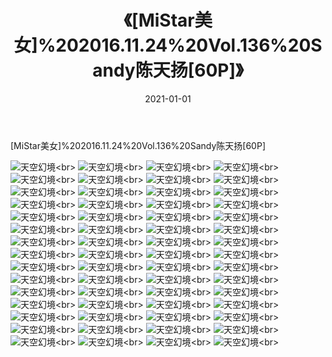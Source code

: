 ﻿---
layout: post
title: 《[MiStar美女]%202016.11.24%20Vol.136%20Sandy陈天扬[60P]》
date: 2021-01-01
img: http://photo.orgx.cf/性感/2021/[MiStar美女]%202016.11.24%20Vol.136%20Sandy陈天扬[60P]/000.jpg
tags: [美女,性感,泳衣]
---

[MiStar美女]%202016.11.24%20Vol.136%20Sandy陈天扬[60P]



![天空幻境](http://photo.orgx.cf/性感/2021/[MiStar美女]%202016.11.24%20Vol.136%20Sandy陈天扬[60P]/001.jpg''天空幻境'')<br>
![天空幻境](http://photo.orgx.cf/性感/2021/[MiStar美女]%202016.11.24%20Vol.136%20Sandy陈天扬[60P]/002.jpg''天空幻境'')<br>
![天空幻境](http://photo.orgx.cf/性感/2021/[MiStar美女]%202016.11.24%20Vol.136%20Sandy陈天扬[60P]/003.jpg''天空幻境'')<br>
![天空幻境](http://photo.orgx.cf/性感/2021/[MiStar美女]%202016.11.24%20Vol.136%20Sandy陈天扬[60P]/004.jpg''天空幻境'')<br>
![天空幻境](http://photo.orgx.cf/性感/2021/[MiStar美女]%202016.11.24%20Vol.136%20Sandy陈天扬[60P]/005.jpg''天空幻境'')<br>
![天空幻境](http://photo.orgx.cf/性感/2021/[MiStar美女]%202016.11.24%20Vol.136%20Sandy陈天扬[60P]/006.jpg''天空幻境'')<br>
![天空幻境](http://photo.orgx.cf/性感/2021/[MiStar美女]%202016.11.24%20Vol.136%20Sandy陈天扬[60P]/007.jpg''天空幻境'')<br>
![天空幻境](http://photo.orgx.cf/性感/2021/[MiStar美女]%202016.11.24%20Vol.136%20Sandy陈天扬[60P]/008.jpg''天空幻境'')<br>
![天空幻境](http://photo.orgx.cf/性感/2021/[MiStar美女]%202016.11.24%20Vol.136%20Sandy陈天扬[60P]/009.jpg''天空幻境'')<br>
![天空幻境](http://photo.orgx.cf/性感/2021/[MiStar美女]%202016.11.24%20Vol.136%20Sandy陈天扬[60P]/010.jpg''天空幻境'')<br>
![天空幻境](http://photo.orgx.cf/性感/2021/[MiStar美女]%202016.11.24%20Vol.136%20Sandy陈天扬[60P]/011.jpg''天空幻境'')<br>
![天空幻境](http://photo.orgx.cf/性感/2021/[MiStar美女]%202016.11.24%20Vol.136%20Sandy陈天扬[60P]/012.jpg''天空幻境'')<br>
![天空幻境](http://photo.orgx.cf/性感/2021/[MiStar美女]%202016.11.24%20Vol.136%20Sandy陈天扬[60P]/013.jpg''天空幻境'')<br>
![天空幻境](http://photo.orgx.cf/性感/2021/[MiStar美女]%202016.11.24%20Vol.136%20Sandy陈天扬[60P]/014.jpg''天空幻境'')<br>
![天空幻境](http://photo.orgx.cf/性感/2021/[MiStar美女]%202016.11.24%20Vol.136%20Sandy陈天扬[60P]/015.jpg''天空幻境'')<br>
![天空幻境](http://photo.orgx.cf/性感/2021/[MiStar美女]%202016.11.24%20Vol.136%20Sandy陈天扬[60P]/016.jpg''天空幻境'')<br>
![天空幻境](http://photo.orgx.cf/性感/2021/[MiStar美女]%202016.11.24%20Vol.136%20Sandy陈天扬[60P]/017.jpg''天空幻境'')<br>
![天空幻境](http://photo.orgx.cf/性感/2021/[MiStar美女]%202016.11.24%20Vol.136%20Sandy陈天扬[60P]/018.jpg''天空幻境'')<br>
![天空幻境](http://photo.orgx.cf/性感/2021/[MiStar美女]%202016.11.24%20Vol.136%20Sandy陈天扬[60P]/019.jpg''天空幻境'')<br>
![天空幻境](http://photo.orgx.cf/性感/2021/[MiStar美女]%202016.11.24%20Vol.136%20Sandy陈天扬[60P]/020.jpg''天空幻境'')<br>
![天空幻境](http://photo.orgx.cf/性感/2021/[MiStar美女]%202016.11.24%20Vol.136%20Sandy陈天扬[60P]/021.jpg''天空幻境'')<br>
![天空幻境](http://photo.orgx.cf/性感/2021/[MiStar美女]%202016.11.24%20Vol.136%20Sandy陈天扬[60P]/022.jpg''天空幻境'')<br>
![天空幻境](http://photo.orgx.cf/性感/2021/[MiStar美女]%202016.11.24%20Vol.136%20Sandy陈天扬[60P]/023.jpg''天空幻境'')<br>
![天空幻境](http://photo.orgx.cf/性感/2021/[MiStar美女]%202016.11.24%20Vol.136%20Sandy陈天扬[60P]/024.jpg''天空幻境'')<br>
![天空幻境](http://photo.orgx.cf/性感/2021/[MiStar美女]%202016.11.24%20Vol.136%20Sandy陈天扬[60P]/025.jpg''天空幻境'')<br>
![天空幻境](http://photo.orgx.cf/性感/2021/[MiStar美女]%202016.11.24%20Vol.136%20Sandy陈天扬[60P]/026.jpg''天空幻境'')<br>
![天空幻境](http://photo.orgx.cf/性感/2021/[MiStar美女]%202016.11.24%20Vol.136%20Sandy陈天扬[60P]/027.jpg''天空幻境'')<br>
![天空幻境](http://photo.orgx.cf/性感/2021/[MiStar美女]%202016.11.24%20Vol.136%20Sandy陈天扬[60P]/028.jpg''天空幻境'')<br>
![天空幻境](http://photo.orgx.cf/性感/2021/[MiStar美女]%202016.11.24%20Vol.136%20Sandy陈天扬[60P]/029.jpg''天空幻境'')<br>
![天空幻境](http://photo.orgx.cf/性感/2021/[MiStar美女]%202016.11.24%20Vol.136%20Sandy陈天扬[60P]/030.jpg''天空幻境'')<br>
![天空幻境](http://photo.orgx.cf/性感/2021/[MiStar美女]%202016.11.24%20Vol.136%20Sandy陈天扬[60P]/031.jpg''天空幻境'')<br>
![天空幻境](http://photo.orgx.cf/性感/2021/[MiStar美女]%202016.11.24%20Vol.136%20Sandy陈天扬[60P]/032.jpg''天空幻境'')<br>
![天空幻境](http://photo.orgx.cf/性感/2021/[MiStar美女]%202016.11.24%20Vol.136%20Sandy陈天扬[60P]/033.jpg''天空幻境'')<br>
![天空幻境](http://photo.orgx.cf/性感/2021/[MiStar美女]%202016.11.24%20Vol.136%20Sandy陈天扬[60P]/034.jpg''天空幻境'')<br>
![天空幻境](http://photo.orgx.cf/性感/2021/[MiStar美女]%202016.11.24%20Vol.136%20Sandy陈天扬[60P]/035.jpg''天空幻境'')<br>
![天空幻境](http://photo.orgx.cf/性感/2021/[MiStar美女]%202016.11.24%20Vol.136%20Sandy陈天扬[60P]/036.jpg''天空幻境'')<br>
![天空幻境](http://photo.orgx.cf/性感/2021/[MiStar美女]%202016.11.24%20Vol.136%20Sandy陈天扬[60P]/037.jpg''天空幻境'')<br>
![天空幻境](http://photo.orgx.cf/性感/2021/[MiStar美女]%202016.11.24%20Vol.136%20Sandy陈天扬[60P]/038.jpg''天空幻境'')<br>
![天空幻境](http://photo.orgx.cf/性感/2021/[MiStar美女]%202016.11.24%20Vol.136%20Sandy陈天扬[60P]/039.jpg''天空幻境'')<br>
![天空幻境](http://photo.orgx.cf/性感/2021/[MiStar美女]%202016.11.24%20Vol.136%20Sandy陈天扬[60P]/040.jpg''天空幻境'')<br>
![天空幻境](http://photo.orgx.cf/性感/2021/[MiStar美女]%202016.11.24%20Vol.136%20Sandy陈天扬[60P]/041.jpg''天空幻境'')<br>
![天空幻境](http://photo.orgx.cf/性感/2021/[MiStar美女]%202016.11.24%20Vol.136%20Sandy陈天扬[60P]/042.jpg''天空幻境'')<br>
![天空幻境](http://photo.orgx.cf/性感/2021/[MiStar美女]%202016.11.24%20Vol.136%20Sandy陈天扬[60P]/043.jpg''天空幻境'')<br>
![天空幻境](http://photo.orgx.cf/性感/2021/[MiStar美女]%202016.11.24%20Vol.136%20Sandy陈天扬[60P]/044.jpg''天空幻境'')<br>
![天空幻境](http://photo.orgx.cf/性感/2021/[MiStar美女]%202016.11.24%20Vol.136%20Sandy陈天扬[60P]/045.jpg''天空幻境'')<br>
![天空幻境](http://photo.orgx.cf/性感/2021/[MiStar美女]%202016.11.24%20Vol.136%20Sandy陈天扬[60P]/046.jpg''天空幻境'')<br>
![天空幻境](http://photo.orgx.cf/性感/2021/[MiStar美女]%202016.11.24%20Vol.136%20Sandy陈天扬[60P]/047.jpg''天空幻境'')<br>
![天空幻境](http://photo.orgx.cf/性感/2021/[MiStar美女]%202016.11.24%20Vol.136%20Sandy陈天扬[60P]/048.jpg''天空幻境'')<br>
![天空幻境](http://photo.orgx.cf/性感/2021/[MiStar美女]%202016.11.24%20Vol.136%20Sandy陈天扬[60P]/049.jpg''天空幻境'')<br>
![天空幻境](http://photo.orgx.cf/性感/2021/[MiStar美女]%202016.11.24%20Vol.136%20Sandy陈天扬[60P]/050.jpg''天空幻境'')<br>
![天空幻境](http://photo.orgx.cf/性感/2021/[MiStar美女]%202016.11.24%20Vol.136%20Sandy陈天扬[60P]/051.jpg''天空幻境'')<br>
![天空幻境](http://photo.orgx.cf/性感/2021/[MiStar美女]%202016.11.24%20Vol.136%20Sandy陈天扬[60P]/052.jpg''天空幻境'')<br>
![天空幻境](http://photo.orgx.cf/性感/2021/[MiStar美女]%202016.11.24%20Vol.136%20Sandy陈天扬[60P]/053.jpg''天空幻境'')<br>
![天空幻境](http://photo.orgx.cf/性感/2021/[MiStar美女]%202016.11.24%20Vol.136%20Sandy陈天扬[60P]/054.jpg''天空幻境'')<br>
![天空幻境](http://photo.orgx.cf/性感/2021/[MiStar美女]%202016.11.24%20Vol.136%20Sandy陈天扬[60P]/055.jpg''天空幻境'')<br>
![天空幻境](http://photo.orgx.cf/性感/2021/[MiStar美女]%202016.11.24%20Vol.136%20Sandy陈天扬[60P]/056.jpg''天空幻境'')<br>
![天空幻境](http://photo.orgx.cf/性感/2021/[MiStar美女]%202016.11.24%20Vol.136%20Sandy陈天扬[60P]/057.jpg''天空幻境'')<br>
![天空幻境](http://photo.orgx.cf/性感/2021/[MiStar美女]%202016.11.24%20Vol.136%20Sandy陈天扬[60P]/058.jpg''天空幻境'')<br>
![天空幻境](http://photo.orgx.cf/性感/2021/[MiStar美女]%202016.11.24%20Vol.136%20Sandy陈天扬[60P]/059.jpg''天空幻境'')<br>
![天空幻境](http://photo.orgx.cf/性感/2021/[MiStar美女]%202016.11.24%20Vol.136%20Sandy陈天扬[60P]/060.jpg''天空幻境'')<br>